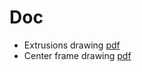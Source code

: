 # Doc

- Extrusions drawing [pdf](./frame/frame-extrusion-drawing.pdf)
- Center frame drawing [pdf](./frame/center-frame-drilling.pdf)